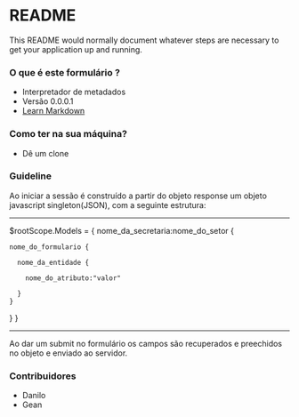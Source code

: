 # README #

This README would normally document whatever steps are necessary to get your application up and running.

### O que é este formulário ? ###

* Interpretador de metadados
* Versão 0.0.0.1
* [Learn Markdown](https://bitbucket.org/tutorials/markdowndemo)

### Como ter na sua máquina? ###

* Dê um clone


### Guideline ###

Ao iniciar a sessão é construído a partir do objeto response um objeto javascript singleton(JSON), com a seguinte estrutura:
***

$rootScope.Models = { 
  nome_da_secretaria:nome_do_setor  {

    nome_do_formulario { 

      nome_da_entidade { 

        nome_do_atributo:"valor" 

      } 
    } 
  }
} 
***

Ao dar um submit no formulário os campos são recuperados e preechidos no objeto e enviado ao servidor.

### Contribuidores ###

* Danilo
* Gean